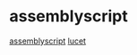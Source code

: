 # assemblyscript

[assemblyscript](https://github.com/AssemblyScript/assemblyscript)
[lucet](https://github.com/bytecodealliance/lucet)
